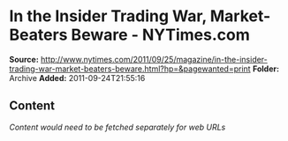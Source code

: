 # In the Insider Trading War, Market-Beaters Beware - NYTimes.com

**Source:** http://www.nytimes.com/2011/09/25/magazine/in-the-insider-trading-war-market-beaters-beware.html?hp=&pagewanted=print
**Folder:** Archive
**Added:** 2011-09-24T21:55:16




## Content
*Content would need to be fetched separately for web URLs*
